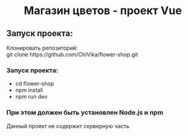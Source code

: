 <h1 align="center">Магазин цветов - проект Vue</h1>
<h2>Запуск проекта:</h2>

<div>Клонировать репозиторий: <br>
  git clone https://github.com/ChiVika/flower-shop.git
</div>
<h3>Запуск проекта:</h3>
<ul>
  <li>cd flower-shop</li>
  <li> npm install</li>
  <li> npm run dev</li>
</ul>
<h3>При этом должен быть установлен Node.js и npm</h3>

<p>Данный проект не содержит серверную часть</p>
